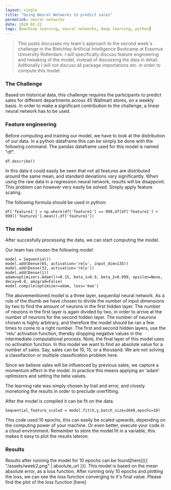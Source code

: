 ```yaml
---
layout: single
title: "Using Neural Networks to predict sales"
permalink: neural-networks
date: 2018-02-22
tags: [machine learning, neural networks, deep learning, python]
---
```


> This posts discusses my team's approach to the second week's challenge in the Bletchley Artificial Intelligence Bootcamp at Erasmus University Rotterdam. I will specifically discuss feature engineering and tweaking of the model, instead of discussing the data in detail. Aditionally I will not discuss all package importations etc. in order to compute this model. 

### The Challenge
Based on historical data, this challenge requires the participants to predict sales for different departments across 45 Wallmart stores, on a weekly basis. In order to make a significant contribution to the challenge, a linear neural network has to be used.


### Feature engineering
Before computing and training our model, we have to look at the distribution of our data. In a python dataframe this can be simply be done with the following command. The pandas dataframe used for this model is named "df".

```   
df.describe()
```

In this data it could easily be seen that not all features are distributed around the same mean, and standard deviations vary significantly. When using the raw data in a regression neural network, results will be disappoint. This problem can however very easily be solved. Simply apply feature scaling.

The following formula should be used in python:

```
df['feature1'] = np.where(df['feature1'] == 999,df[df['feature1'] < 999]['feature1'].mean(),df['feature1'])
```

### The model
After succesfully processing the data, we can start computing the model. 

Our team has chosen the following model:
```
model = Sequential()
model.add(Dense(65, activation='relu', input_dim=135))
model.add(Dense(32, activation='relu'))
model.add(Dense(1))
adam=optimizers.Adam(lr=0.15, beta_1=0.9, beta_2=0.999, epsilon=None, decay=0.0, amsgrad=False)
model.compile(optimizer=adam, loss='mae')
```

The abovementioned model is a three layer, sequential neural network. As a rule of the thumb we have chosen to divide the number of input dimensions by two to find the amount of neurons in the first hidden layer. The number of neurons in the first layer is again divided by two, in order to arrive at the number of neurons for the second hidden layer. The number of neurons chosen is highly arbitrary, and therefore the model should be ran a few times to come to a right number. The first and second hidden layers, use the 'relu' activation function, thereby dropping negative values in the intermediate computational process. Note, the final layer of this model uses no activation function. In this model we want to find an absolute value for a number of sales. Say, sales can be 10, 15, or a thousand. We are not solving a classifaction or multiple classification problem here. 

Since we believe sales will be influenced by previous sales, we capture a momentum effect in the model. In practice this means applying an 'adam' optimizers and setting the beta values. 

The learning rate was simply chosen by trail and error, and closely monetoring the results in order to preclude overfitting.

After the model is compiled it can be fit on the data.

```
Sequential_feature_scaled = model.fit(X,y,batch_size=2048,epochs=10)
``` 
This code used 10 epochs, this can easily be scaled upwards, depending on the computing power of your machine. Or even better, execute your code in a cloud environment. Remember to store the model.fit in a variable, this makes it easy to plot the results lateron.

### Results
Results after running the model for 10 epochs can be found[here]({{ "/assets/week2.png" | absolute_url }}). This model is based on the mean absolute error, as a loss function. After running only 10 epochs and plotting the loss, we can see the loss function converging to it's final value. Please find the plot of the loss function [here]


